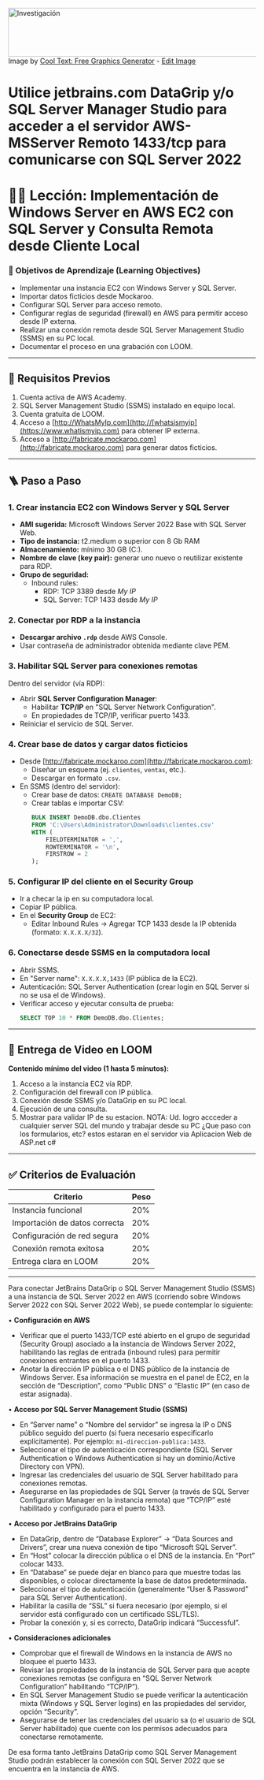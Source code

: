 <a href="https://cooltext.com"><img src="https://images.cooltext.com/5727913.png" width="511" height="99" alt="Investigación" /></a>
<br />Image by <a href="https://cooltext.com">Cool Text: Free Graphics Generator</a> - <a href="https://cooltext.com/Edit-Logo?LogoID=4801693220">Edit Image</a>

# Utilice jetbrains.com DataGrip y/o  SQL Server Manager Studio para acceder a el servidor AWS-MSServer Remoto 1433/tcp para comunicarse con SQL Server 2022 

# 🧑‍🏫 Lección: Implementación de Windows Server en AWS EC2 con SQL Server y Consulta Remota desde Cliente Local

### 🎯 Objetivos de Aprendizaje (Learning Objectives)
- Implementar una instancia EC2 con Windows Server y SQL Server.
- Importar datos ficticios desde Mockaroo.
- Configurar SQL Server para acceso remoto.
- Configurar reglas de seguridad (firewall) en AWS para permitir acceso desde IP externa.
- Realizar una conexión remota desde SQL Server Management Studio (SSMS) en su PC local.
- Documentar el proceso en una grabación con LOOM.

---

## 🧰 Requisitos Previos

1. Cuenta activa de AWS Academy.
2. SQL Server Management Studio (SSMS) instalado en equipo local.
3. Cuenta gratuita de LOOM.
4. Acceso a [http://WhatsMyIp.com](http://[whatsismyip](https://www.whatismyip.com) para obtener IP externa.
5. Acceso a [http://fabricate.mockaroo.com](http://fabricate.mockaroo.com) para generar datos ficticios.

---

## 🪜 Paso a Paso

### 1. Crear instancia EC2 con Windows Server y SQL Server

- **AMI sugerida:** Microsoft Windows Server 2022 Base with SQL Server Web.
- **Tipo de instancia:** t2.medium o superior con 8 Gb RAM
- **Almacenamiento:** mínimo 30 GB (C:).
- **Nombre de clave (key pair):** generar uno nuevo o reutilizar existente para RDP.
- **Grupo de seguridad:**
  - Inbound rules:
    - RDP: TCP 3389 desde *My IP*
    - SQL Server: TCP 1433 desde *My IP*

### 2. Conectar por RDP a la instancia

- **Descargar archivo `.rdp`** desde AWS Console.
- Usar contraseña de administrador obtenida mediante clave PEM.

### 3. Habilitar SQL Server para conexiones remotas

Dentro del servidor (vía RDP):

- Abrir **SQL Server Configuration Manager**:
  - Habilitar **TCP/IP** en "SQL Server Network Configuration".
  - En propiedades de TCP/IP, verificar puerto 1433.
- Reiniciar el servicio de SQL Server.

### 4. Crear base de datos y cargar datos ficticios

- Desde [http://fabricate.mockaroo.com](http://fabricate.mockaroo.com):
  - Diseñar un esquema (ej. `clientes`, `ventas`, etc.).
  - Descargar en formato `.csv`.
- En SSMS (dentro del servidor):
  - Crear base de datos: `CREATE DATABASE DemoDB;`
  - Crear tablas e importar CSV:
    ```sql
    BULK INSERT DemoDB.dbo.Clientes
    FROM 'C:\Users\Administrator\Downloads\clientes.csv'
    WITH (
        FIELDTERMINATOR = ',',
        ROWTERMINATOR = '\n',
        FIRSTROW = 2
    );
    ```

### 5. Configurar IP del cliente en el Security Group

- Ir a checar la ip en su computadora local.
- Copiar IP pública.
- En el **Security Group** de EC2:
  - Editar Inbound Rules → Agregar TCP 1433 desde la IP obtenida (formato: `X.X.X.X/32`).

### 6. Conectarse desde SSMS en la computadora local

- Abrir SSMS.
- En "Server name": `X.X.X.X,1433` (IP pública de la EC2).
- Autenticación: SQL Server Authentication (crear login en SQL Server si no se usa el de Windows).
- Verificar acceso y ejecutar consulta de prueba:
  ```sql
  SELECT TOP 10 * FROM DemoDB.dbo.Clientes;
  ```

---

## 🎥 Entrega de Video en LOOM

**Contenido mínimo del video (1 hasta 5 minutos):**
1. Acceso a la instancia EC2 vía RDP.
2. Configuración del firewall con IP pública.
4. Conexión desde SSMS y/o DataGrip en su PC local.
5. Ejecución de una consulta.
6. Mostrar para validar IP de su estacion.
   NOTA: Ud. logro accceder a cualquier server SQL del mundo y trabajar desde su PC
   ¿Que paso con los formularios, etc? estos estaran en el servidor via Aplicacion Web de ASP.net c#

---

## ✅ Criterios de Evaluación

| Criterio                        | Peso |
|-------------------------------|------|
| Instancia funcional            | 20%  |
| Importación de datos correcta | 20%  |
| Configuración de red segura   | 20%  |
| Conexión remota exitosa       | 20%  |
| Entrega clara en LOOM         | 20%  |

---

Para conectar JetBrains DataGrip o SQL Server Management Studio (SSMS) a una instancia de SQL Server 2022 en AWS (corriendo sobre Windows Server 2022 con SQL Server 2022 Web), se puede contemplar lo siguiente:

• **Configuración en AWS**  
   - Verificar que el puerto 1433/TCP esté abierto en el grupo de seguridad (Security Group) asociado a la instancia de Windows Server 2022, habilitando las reglas de entrada (inbound rules) para permitir conexiones entrantes en el puerto 1433.  
   - Anotar la dirección IP pública o el DNS público de la instancia de Windows Server. Esa información se muestra en el panel de EC2, en la sección de “Description”, como “Public DNS” o “Elastic IP” (en caso de estar asignada).

• **Acceso por SQL Server Management Studio (SSMS)**  
   - En “Server name” o “Nombre del servidor” se ingresa la IP o DNS público seguido del puerto (si fuera necesario especificarlo explícitamente). Por ejemplo: `mi-direccion-publica:1433`.  
   - Seleccionar el tipo de autenticación correspondiente (SQL Server Authentication o Windows Authentication si hay un dominio/Active Directory con VPN).  
   - Ingresar las credenciales del usuario de SQL Server habilitado para conexiones remotas.  
   - Asegurarse en las propiedades de SQL Server (a través de SQL Server Configuration Manager en la instancia remota) que “TCP/IP” esté habilitado y configurado para el puerto 1433.

• **Acceso por JetBrains DataGrip**  
   - En DataGrip, dentro de “Database Explorer” -> “Data Sources and Drivers”, crear una nueva conexión de tipo “Microsoft SQL Server”.  
   - En “Host” colocar la dirección pública o el DNS de la instancia. En “Port” colocar 1433.  
   - En “Database” se puede dejar en blanco para que muestre todas las disponibles, o colocar directamente la base de datos predeterminada.  
   - Seleccionar el tipo de autenticación (generalmente “User & Password” para SQL Server Authentication).  
   - Habilitar la casilla de “SSL” si fuera necesario (por ejemplo, si el servidor está configurado con un certificado SSL/TLS).  
   - Probar la conexión y, si es correcto, DataGrip indicará “Successful”.

• **Consideraciones adicionales**  
   - Comprobar que el firewall de Windows en la instancia de AWS no bloquee el puerto 1433.  
   - Revisar las propiedades de la instancia de SQL Server para que acepte conexiones remotas (se configura en “SQL Server Network Configuration” habilitando “TCP/IP”).  
   - En SQL Server Management Studio se puede verificar la autenticación mixta (Windows y SQL Server logins) en las propiedades del servidor, opción “Security”.  
   - Asegurarse de tener las credenciales del usuario sa (o el usuario de SQL Server habilitado) que cuente con los permisos adecuados para conectarse remotamente.

De esa forma tanto JetBrains DataGrip como SQL Server Management Studio podrán establecer la conexión con SQL Server 2022 que se encuentra en la instancia de AWS.
